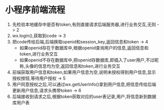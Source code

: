 # 小程序前端流程

1. 先检验本地缓存中是否有token,有则直接请求后端服务器,进行业务交互,无则 -> 2
2. wx.login(),获取到code -> 3
3. 把code传给后端,后端换取openid和session_key,返回信息和token -> 4
    - 如果openid存在于数据库中,根据openid查询用户的信息,返回信息和token,进行业务交互
    - 如果openid不存在数据库中,把openid存数据库,即插入了user用户,不过昵称,头像的信息均为空,返回信息和token,进行业务交互
4. 前端获取用户信息和token,如果用户信息为空,说明未授权得到用户信息,显示授权按钮,等待用户授权 -> 5
5. 用户同意授权之后,可以通过wx.getUserInfo()拿到用户信息,把信息传给后端更新用户信息,请求头携带token -> 6
6. 后端接收到请求之后,根据token获取对应的user表记录,用户,将信息新到数据库用户表